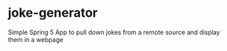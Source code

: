 # joke-generator
Simple Spring 5 App to pull down jokes from a remote source and display them in a webpage
